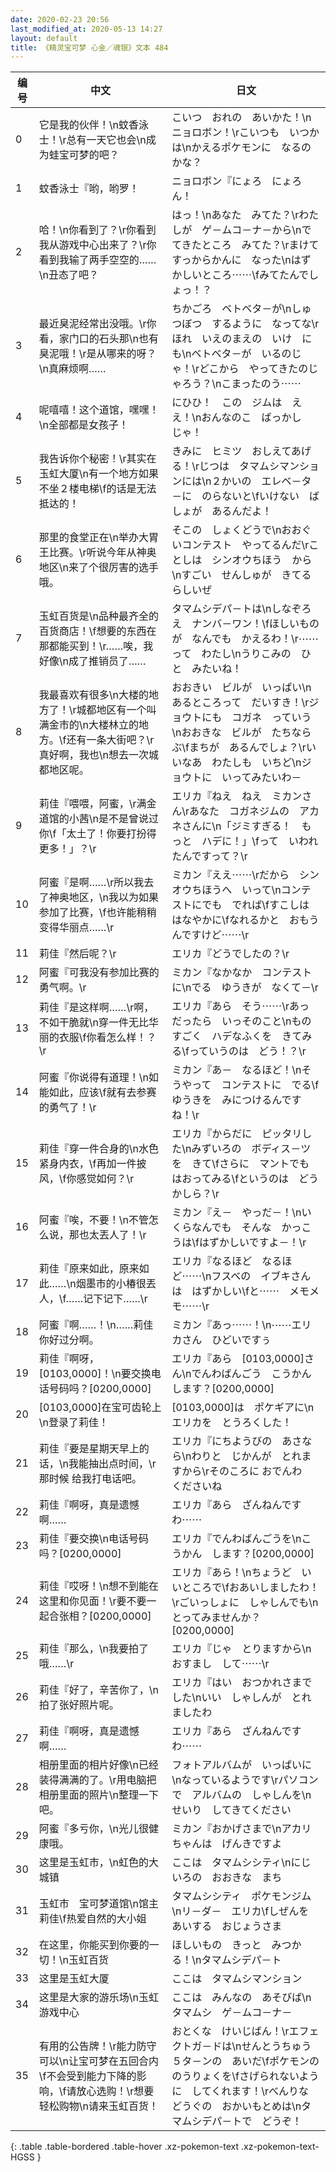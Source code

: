 ```yaml
---
date: 2020-02-23 20:56
last_modified_at: 2020-05-13 14:27
layout: default
title: 《精灵宝可梦 心金／魂银》文本 484
---
```

| 编号 | 中文 | 日文 |
| ---- | ---- | ---- |
| 0 | 它是我的伙伴！\n蚊香泳士！\r总有一天它也会\n成为蛙宝可梦的吧？ | こいつ　おれの　あいかた！\nニョロボン！\rこいつも　いつかは\nかえるポケモンに　なるのかな？ |
| 1 | 蚊香泳士『哟，哟罗！ | ニョロボン『にょろ　にょろん！ |
| 2 | 哈！\n你看到了？\r你看到我从游戏中心出来了？\r你看到我输了两手空空的……\n丑态了吧？ | はっ！\nあなた　みてた？\rわたしが　ゲ－ムコ－ナ－から\nでてきたところ　みてた？\rまけて　すっからかんに　なった\nはずかしいところ⋯⋯\fみてたんでしょっ！？ |
| 3 | 最近臭泥经常出没哦。\r你看，家门口的石头那\n也有臭泥哦！\r是从哪来的呀？\n真麻烦啊…… | ちかごろ　ベトベタ－が\nしゅつぼつ　するように　なってな\rほれ　いえのまえの　いけ　にも\nベトベタ－が　いるのじゃ！\rどこから　やってきたのじゃろう？\nこまったのう⋯⋯ |
| 4 | 呢嘻嘻！这个道馆，嘿嘿！\n全部都是女孩子！ | にひひ！　この　ジムは　ええ！\nおんなのこ　ばっかし　じゃ！ |
| 5 | 我告诉你个秘密！\r其实在玉虹大厦\n有一个地方如果不坐２楼电梯\f的话是无法抵达的！ | きみに　ヒミツ　おしえてあげる！\rじつは　タマムシマンションには\n２かいの　エレベ－タ－に　のらないと\fいけない　ばしょが　あるんだよ！ |
| 6 | 那里的食堂正在\n举办大胃王比赛。\r听说今年从神奥地区\n来了个很厉害的选手哦。 | そこの　しょくどうで\nおおぐいコンテスト　やってるんだ\rことしは　シンオウちほう　から\nすごい　せんしゅが　きてるらしいぜ |
| 7 | 玉虹百货是\n品种最齐全的百货商店！\f想要的东西在那都能买到！\r……唉，我好像\n成了推销员了…… | タマムシデパ－トは\nしなぞろえ　ナンバ－ワン！\fほしいものが　なんでも　かえるわ！\r⋯⋯って　わたし\nうりこみの　ひと　みたいね！ |
| 8 | 我最喜欢有很多\n大楼的地方了！\r城都地区有一个叫满金市的\n大楼林立的地方。\f还有一条大街吧？\r真好啊，我也\n想去一次城都地区呢。 | おおきい　ビルが　いっぱい\nあるところって　だいすき！\rジョウトにも　コガネ　っていう\nおおきな　ビルが　たちならぶ\fまちが　あるんでしょ？\rいいなあ　わたしも　いちど\nジョウトに　いってみたいわ－ |
| 9 | 莉佳『喂喂，阿蜜，\r满金道馆的小茜\n是不是曾说过你\f「太土了！你要打扮得更多！」？\r | エリカ『ねえ　ねえ　ミカンさん\rあなた　コガネジムの　アカネさんに\n「ジミすぎる！　もっと　ハデに！」\fって　いわれたんですって？\r |
| 10 | 阿蜜『是啊……\r所以我去了神奥地区，\n我以为如果参加了比赛，\f也许能稍稍变得华丽点……\r | ミカン『ええ⋯⋯\rだから　シンオウちほうへ　いって\nコンテストにでも　でれば\fすこしは　はなやかに\fなれるかと　おもうんですけど⋯⋯\r |
| 11 | 莉佳『然后呢？\r | エリカ『どうでしたの？\r |
| 12 | 阿蜜『可我没有参加比赛的勇气啊。\r | ミカン『なかなか　コンテストに\nでる　ゆうきが　なくて－\r |
| 13 | 莉佳『是这样啊……\r啊，不如干脆就\n穿一件无比华丽的衣服\f你看怎么样！？\r | エリカ『あら　そう⋯⋯\rあっ　だったら　いっそのこと\nものすごく　ハデなふくを　きてみる\fっていうのは　どう！？\r |
| 14 | 阿蜜『你说得有道理！\n如能如此，应该\f就有去参赛的勇气了！\r | ミカン『あ－　なるほど！\nそうやって　コンテストに　でる\fゆうきを　みにつけるんですね！\r |
| 15 | 莉佳『穿一件合身的\n水色紧身内衣，\f再加一件披风，\f你感觉如何？\r | エリカ『からだに　ピッタリした\nみずいろの　ボディス－ツを　きて\fさらに　マントでも　はおってみる\fというのは　どうかしら？\r |
| 16 | 阿蜜『唉，不要！\n不管怎么说，那也太丟人了！\r | ミカン『え－　やっだ－！\nいくらなんでも　そんな　かっこうは\fはずかしいですよ－！\r |
| 17 | 莉佳『原来如此，原来如此……\n烟墨市的小椿很丟人，\f……记下记下……\r | エリカ『なるほど　なるほど⋯⋯\nフスベの　イブキさんは　はずかしい\fと⋯⋯　メモメモ⋯⋯\r |
| 18 | 阿蜜『啊……！\n……莉佳你好过分啊。 | ミカン『あっ⋯⋯！\n⋯⋯エリカさん　ひどいですぅ |
| 19 | 莉佳『啊呀，[0103,0000]！\n要交换电话号码吗？[0200,0000] | エリカ『あら　[0103,0000]さん\nでんわばんごう　こうかん　します？[0200,0000] |
| 20 | [0103,0000]在宝可齿轮上\n登录了莉佳！ | [0103,0000]は　ポケギアに\nエリカを　とうろくした！ |
| 21 | 莉佳『要是星期天早上的话，\n我能抽出点时间，\r那时候 给我打电话吧。 | エリカ『にちようびの　あさなら\nわりと　じかんが　とれますから\rそのころに おでんわ　くださいね |
| 22 | 莉佳『啊呀，真是遗憾啊…… | エリカ『あら　ざんねんですわ⋯⋯ |
| 23 | 莉佳『要交换\n电话号码吗？[0200,0000] | エリカ『でんわばんごうを\nこうかん　します？[0200,0000] |
| 24 | 莉佳『哎呀！\n想不到能在这里和你见面！\r要不要一起合张相？[0200,0000] | エリカ『あら！\nちょうど　いいところで\fおあいしましたわ！\rごいっしょに　しゃしんでも\nとってみませんか？[0200,0000] |
| 25 | 莉佳『那么，\n我要拍了哦……\r | エリカ『じゃ　とりますから\nおすまし　して⋯⋯\r |
| 26 | 莉佳『好了，辛苦你了，\n拍了张好照片呢。 | エリカ『はい　おつかれさまでした\nいい　しゃしんが　とれましたわ |
| 27 | 莉佳『啊呀，真是遗憾啊…… | エリカ『あら　ざんねんですわ⋯⋯ |
| 28 | 相册里面的相片好像\n已经装得满满的了。\r用电脑把相册里面的照片\n整理一下吧。 | フォトアルバムが　いっぱいに\nなっているようです\rパソコンで　アルバムの　しゃしんを\nせいり　してきてください |
| 29 | 阿蜜『多亏你，\n光儿很健康哦。 | ミカン『おかげさまで\nアカリちゃんは　げんきですよ |
| 30 | 这里是玉虹市，\n虹色的大城镇 | ここは　タマムシシティ\nにじいろの　おおきな　まち |
| 31 | 玉虹市　宝可梦道馆\n馆主莉佳\f热爱自然的大小姐 | タマムシシティ　ポケモンジム\nリ－ダ－　エリカ\fしぜんを　あいする　おじょうさま |
| 32 | 在这里，你能买到你要的一切！\n玉虹百货 | ほしいもの　きっと　みつかる！\nタマムシデパ－ト |
| 33 | 这里是玉虹大厦 | ここは　タマムシマンション |
| 34 | 这里是大家的游乐场\n玉虹游戏中心 | ここは　みんなの　あそびば\nタマムシ　ゲ－ムコ－ナ－ |
| 35 | 有用的公告牌！\r能力防守可以\n让宝可梦在五回合内\f不会受到能力下降的影响，\f请放心选购！\r想要轻松购物\n请来玉虹百货！ | おとくな　けいじばん！\rエフェクトガ－ドは\nせんとうちゅう　５タ－ンの　あいだ\fポケモンの　のうりょくを\fさげられないように　してくれます！\rべんりな　どうぐの　おかいもとめは\nタマムシデパ－トで　どうぞ！ |
{: .table .table-bordered .table-hover .xz-pokemon-text .xz-pokemon-text-HGSS }
